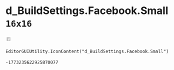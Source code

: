 # d_BuildSettings.Facebook.Small `16x16`
<img src="/img/d_BuildSettings.Facebook.Small.png" width=16 height=16>

``` CSharp
EditorGUIUtility.IconContent("d_BuildSettings.Facebook.Small")
```
```
-1773235622925870077
```

